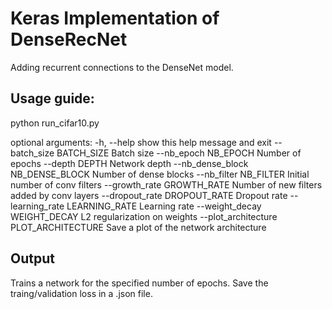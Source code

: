 # Keras Implementation of DenseRecNet


Adding recurrent connections to the DenseNet model.

## Usage guide:

python run_cifar10.py

optional arguments:
    -h, --help            show this help message and exit
    --batch_size BATCH_SIZE
                        Batch size
    --nb_epoch NB_EPOCH   Number of epochs
    --depth DEPTH         Network depth
    --nb_dense_block NB_DENSE_BLOCK
                        Number of dense blocks
    --nb_filter NB_FILTER
                        Initial number of conv filters
    --growth_rate GROWTH_RATE
                        Number of new filters added by conv layers
    --dropout_rate DROPOUT_RATE
                        Dropout rate
    --learning_rate LEARNING_RATE
                        Learning rate
    --weight_decay WEIGHT_DECAY
                        L2 regularization on weights
    --plot_architecture PLOT_ARCHITECTURE
                        Save a plot of the network architecture

## Output

Trains a network for the specified number of epochs. Save the traing/validation loss in a .json file.